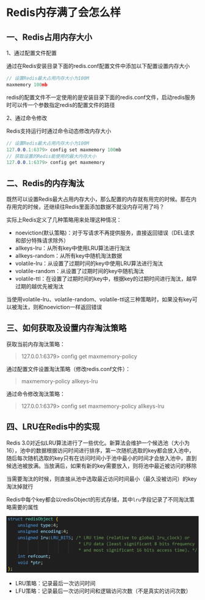 # Redis内存满了会怎么样

## 一、Redis占用内存大小

1、通过配置文件配置

通过在Redis安装目录下面的redis.conf配置文件中添加以下配置设置内存大小

```cpp
// 设置Redis最大占用内存大小为100M
maxmemory 100mb
```

redis的配置文件不一定使用的是安装目录下面的redis.conf文件，启动redis服务时可以传一个参数指定redis的配置文件的路径

2、通过命令修改

Redis支持运行时通过命令动态修改内存大小

```csharp
// 设置Redis最大占用内存大小为100M
127.0.0.1:6379> config set maxmemory 100mb
// 获取设置的Redis能使用的最大内存大小
127.0.0.1:6379> config get maxmemory
```

## 二、Redis的内存淘汰

既然可以设置Redis最大占用内存大小，那么配置的内存就有用完的时候。那在内存用完的时候，还继续往Redis里面添加数据不就没内存可用了吗？

实际上Redis定义了几种策略用来处理这种情况：

- noeviction(默认策略)：对于写请求不再提供服务，直接返回错误（DEL请求和部分特殊请求除外）
- allkeys-lru：从所有key中使用LRU算法进行淘汰
- allkeys-random：从所有key中随机淘汰数据
- volatile-lru：从设置了过期时间的key中使用LRU算法进行淘汰
- volatile-random：从设置了过期时间的key中随机淘汰
- volatile-ttl：在设置了过期时间的key中，根据key的过期时间进行淘汰，越早过期的越优先被淘汰

当使用volatile-lru、volatile-random、volatile-ttl这三种策略时，如果没有key可以被淘汰，则和noeviction一样返回错误

## 三、如何获取及设置内存淘汰策略

获取当前内存淘汰策略：

> 127.0.0.1:6379> config get maxmemory-policy

通过配置文件设置淘汰策略（修改redis.conf文件）：

> maxmemory-policy allkeys-lru

通过命令修改淘汰策略：

> 127.0.0.1:6379> config set maxmemory-policy allkeys-lru

## 四、LRU在Redis中的实现

Redis 3.0对近似LRU算法进行了一些优化。新算法会维护一个候选池（大小为16），池中的数据根据访问时间进行排序，第一次随机选取的key都会放入池中，随后每次随机选取的key只有在访问时间小于池中最小的时间才会放入池中，直到候选池被放满。当放满后，如果有新的key需要放入，则将池中最近被访问的移除

当需要淘汰的时候，则直接从池中选取最近访问时间最小（最久没被访问）的key淘汰掉就行

Redis中每个key都会以redisObject的形式存储，其中`lru`字段记录了不同淘汰策略需要的属性

<img src="https://raw.githubusercontent.com/KKKLxxx/img-host/master/image-20231124221020561.png" alt="image-20231124221020561" style="zoom:67%;" />

- LRU策略：记录最后一次访问时间
- LFU策略：记录最后一次访问时间和逻辑访问次数（不是真实的访问次数）

